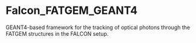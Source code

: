 # Falcon_FATGEM_GEANT4

GEANT4-based framework for the tracking of optical photons through the FATGEM structures in the FALCON setup.

